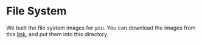 # File System
We built the file system images for you. You can download the images from this [link](https://uofi.box.com/s/50ragzvpltqe4lr9xowgfwr1os04nw4r), and put them into this directory.

